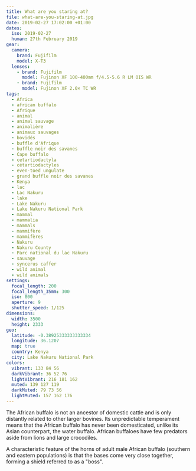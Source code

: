 ```yaml
---
title: What are you staring at?
file: what-are-you-staring-at.jpg
date: 2019-02-27 17:02:00 +01:00
dates:
  iso: 2019-02-27
  human: 27th February 2019
gear:
  camera:
    brand: Fujifilm
    model: X-T3
  lenses:
    - brand: Fujifilm
      model: Fujinon XF 100-400mm f/4.5-5.6 R LM OIS WR
    - brand: Fujifilm
      model: Fujinon XF 2.0× TC WR
tags:
  - Africa
  - african buffalo
  - Afrique
  - animal
  - animal sauvage
  - animalière
  - animaux sauvages
  - bovidés
  - buffle d'Afrique
  - buffle noir des savanes
  - Cape buffalo
  - cetartiodactyla
  - cétartiodactyles
  - even-toed ungulate
  - grand buffle noir des savanes
  - Kenya
  - lac
  - Lac Nakuru
  - lake
  - Lake Nakuru
  - Lake Nakuru National Park
  - mammal
  - mammalia
  - mammals
  - mammifère
  - mammifères
  - Nakuru
  - Nakuru County
  - Parc national du lac Nakuru
  - sauvage
  - syncerus caffer
  - wild animal
  - wild animals
settings:
  focal_length: 200
  focal_length_35mm: 300
  iso: 800
  aperture: 9
  shutter_speed: 1/125
dimensions:
  width: 3500
  height: 2333
geo:
  latitude: -0.38925333333333334
  longitude: 36.1207
  map: true
  country: Kenya
  city: Lake Nakuru National Park
colors:
  vibrant: 133 84 56
  darkVibrant: 36 52 76
  lightVibrant: 216 181 162
  muted: 139 127 119
  darkMuted: 79 73 56
  lightMuted: 157 162 176
---
```


The African buffalo is not an ancestor of domestic cattle and is only distantly related to other larger bovines. Its unpredictable temperament means that the African buffalo has never been domesticated, unlike its Asian counterpart, the water buffalo. African buffaloes have few predators aside from lions and large crocodiles.

A characteristic feature of the horns of adult male African buffalo (southern and eastern populations) is that the bases come very close together, forming a shield referred to as a "boss".
